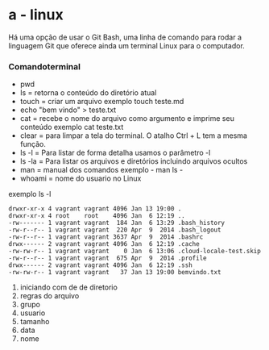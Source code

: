 # a - linux
Há uma opção de usar o Git Bash,
uma linha de comando para rodar a linguagem Git
que oferece ainda um terminal Linux para o computador.

### Comandoterminal
 - pwd
 - ls = retorna o conteúdo do diretório atual
 - touch = criar um arquivo exemplo  touch teste.md
 - echo "bem vindo" >  teste.txt
 - cat = recebe o nome do arquivo como argumento e imprime seu conteúdo  exemplo cat teste.txt
 - clear = para limpar a tela do terminal. O atalho Ctrl + L tem a mesma função.
 - ls -l =  Para listar de forma detalha usamos o parâmetro -l
 - ls -la =  Para listar os arquivos e diretórios incluindo arquivos ocultos
 - man = manual dos comandos exemplo -  man ls -
 - whoami  = nome do usuario no Linux

exemplo ls -l
```
drwxr-xr-x 4 vagrant vagrant 4096 Jan 13 19:00 .
drwxr-xr-x 4 root    root    4096 Jan  6 12:19 ..
-rw------- 1 vagrant vagrant  184 Jan  6 13:29 .bash_history
-rw-r--r-- 1 vagrant vagrant  220 Apr  9  2014 .bash_logout
-rw-r--r-- 1 vagrant vagrant 3637 Apr  9  2014 .bashrc
drwx------ 2 vagrant vagrant 4096 Jan  6 12:19 .cache
-rw-rw-r-- 1 vagrant vagrant    0 Jan  6 13:06 .cloud-locale-test.skip
-rw-r--r-- 1 vagrant vagrant  675 Apr  9  2014 .profile
drwx------ 2 vagrant vagrant 4096 Jan  6 12:19 .ssh
-rw-rw-r-- 1 vagrant vagrant   37 Jan 13 19:00 bemvindo.txt
```

1.  iniciando com de de diretorio
2.  regras do arquivo
3.  grupo
4.  usuario
5.  tamanho
6.  data
7.  nome


